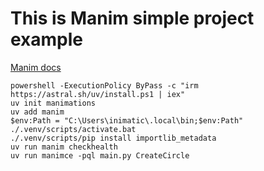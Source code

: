 # This is Manim simple project example

[Manim docs](https://docs.manim.community/en/stable/index.html#)
```shell
powershell -ExecutionPolicy ByPass -c "irm https://astral.sh/uv/install.ps1 | iex"
uv init manimations
uv add manim
$env:Path = "C:\Users\inimatic\.local\bin;$env:Path"
./.venv/scripts/activate.bat
./.venv/scripts/pip install importlib_metadata
uv run manim checkhealth 
uv run manimce -pql main.py CreateCircle
```
